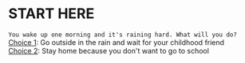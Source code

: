 # START HERE
```You wake up one morning and it's raining hard. What will you do?```  
[Choice 1](choices/friend.md): Go outside in the rain and wait for your childhood friend   
[Choice 2](choices/noschool.md): Stay home because you don't want to go to school